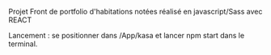 Projet Front de portfolio d'habitations notées réalisé en javascript/Sass avec REACT

Lancement : se positionner dans /App/kasa et lancer npm start dans le terminal.
